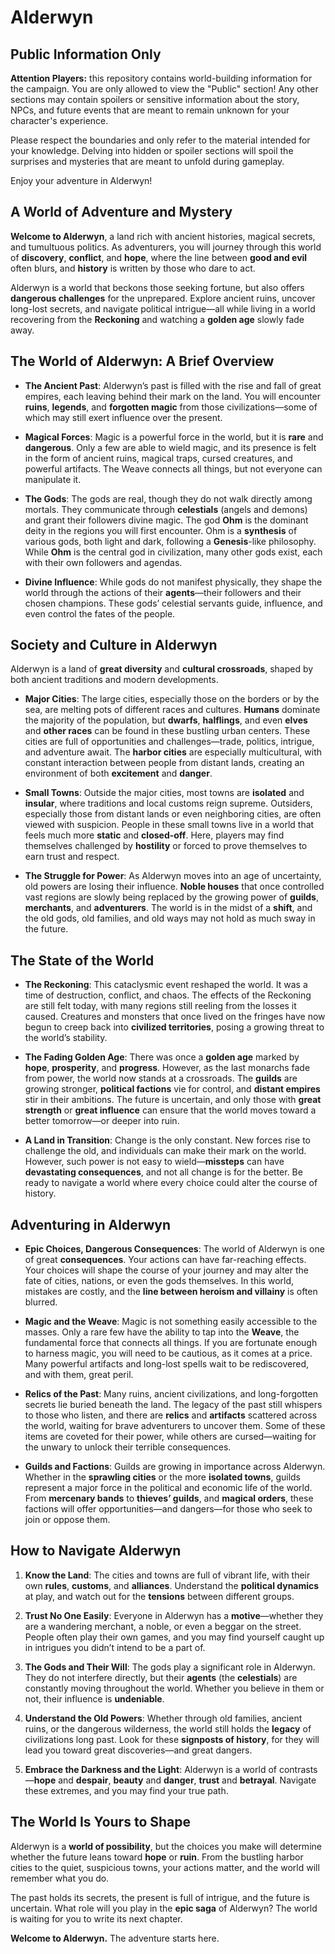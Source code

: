 # Alderwyn

## Public Information Only

**Attention Players:** this repository contains world-building information for the campaign. You are only allowed to view the "Public" section! Any other sections may contain spoilers or sensitive information about the story, NPCs, and future events that are meant to remain unknown for your character's experience.

Please respect the boundaries and only refer to the material intended for your knowledge. Delving into hidden or spoiler sections will spoil the surprises and mysteries that are meant to unfold during gameplay.

Enjoy your adventure in Alderwyn!

## A World of Adventure and Mystery

**Welcome to Alderwyn**, a land rich with ancient histories, magical secrets, and tumultuous politics. As adventurers, you will journey through this world of **discovery**, **conflict**, and **hope**, where the line between **good and evil** often blurs, and **history** is written by those who dare to act.

Alderwyn is a world that beckons those seeking fortune, but also offers **dangerous challenges** for the unprepared. Explore ancient ruins, uncover long-lost secrets, and navigate political intrigue—all while living in a world recovering from the **Reckoning** and watching a **golden age** slowly fade away.

## The World of Alderwyn: A Brief Overview

- **The Ancient Past**: Alderwyn’s past is filled with the rise and fall of great empires, each leaving behind their mark on the land. You will encounter **ruins**, **legends**, and **forgotten magic** from those civilizations—some of which may still exert influence over the present.
  
- **Magical Forces**: Magic is a powerful force in the world, but it is **rare** and **dangerous**. Only a few are able to wield magic, and its presence is felt in the form of ancient ruins, magical traps, cursed creatures, and powerful artifacts. The Weave connects all things, but not everyone can manipulate it.
  
- **The Gods**: The gods are real, though they do not walk directly among mortals. They communicate through **celestials** (angels and demons) and grant their followers divine magic. The god **Ohm** is the dominant deity in the regions you will first encounter. Ohm is a **synthesis** of various gods, both light and dark, following a **Genesis**-like philosophy. While **Ohm** is the central god in civilization, many other gods exist, each with their own followers and agendas.

- **Divine Influence**: While gods do not manifest physically, they shape the world through the actions of their **agents**—their followers and their chosen champions. These gods’ celestial servants guide, influence, and even control the fates of the people.

## Society and Culture in Alderwyn

Alderwyn is a land of **great diversity** and **cultural crossroads**, shaped by both ancient traditions and modern developments.

- **Major Cities**: The large cities, especially those on the borders or by the sea, are melting pots of different races and cultures. **Humans** dominate the majority of the population, but **dwarfs**, **halflings**, and even **elves** and **other races** can be found in these bustling urban centers. These cities are full of opportunities and challenges—trade, politics, intrigue, and adventure await. The **harbor cities** are especially multicultural, with constant interaction between people from distant lands, creating an environment of both **excitement** and **danger**.

- **Small Towns**: Outside the major cities, most towns are **isolated** and **insular**, where traditions and local customs reign supreme. Outsiders, especially those from distant lands or even neighboring cities, are often viewed with suspicion. People in these small towns live in a world that feels much more **static** and **closed-off**. Here, players may find themselves challenged by **hostility** or forced to prove themselves to earn trust and respect.

- **The Struggle for Power**: As Alderwyn moves into an age of uncertainty, old powers are losing their influence. **Noble houses** that once controlled vast regions are slowly being replaced by the growing power of **guilds**, **merchants**, and **adventurers**. The world is in the midst of a **shift**, and the old gods, old families, and old ways may not hold as much sway in the future.

## The State of the World

- **The Reckoning**: This cataclysmic event reshaped the world. It was a time of destruction, conflict, and chaos. The effects of the Reckoning are still felt today, with many regions still reeling from the losses it caused. Creatures and monsters that once lived on the fringes have now begun to creep back into **civilized territories**, posing a growing threat to the world’s stability.
  
- **The Fading Golden Age**: There was once a **golden age** marked by **hope**, **prosperity**, and **progress**. However, as the last monarchs fade from power, the world now stands at a crossroads. The **guilds** are growing stronger, **political factions** vie for control, and **distant empires** stir in their ambitions. The future is uncertain, and only those with **great strength** or **great influence** can ensure that the world moves toward a better tomorrow—or deeper into ruin.

- **A Land in Transition**: Change is the only constant. New forces rise to challenge the old, and individuals can make their mark on the world. However, such power is not easy to wield—**missteps** can have **devastating consequences**, and not all change is for the better. Be ready to navigate a world where every choice could alter the course of history.

## Adventuring in Alderwyn

- **Epic Choices, Dangerous Consequences**: The world of Alderwyn is one of great **consequences**. Your actions can have far-reaching effects. Your choices will shape the course of your journey and may alter the fate of cities, nations, or even the gods themselves. In this world, mistakes are costly, and the **line between heroism and villainy** is often blurred.

- **Magic and the Weave**: Magic is not something easily accessible to the masses. Only a rare few have the ability to tap into the **Weave**, the fundamental force that connects all things. If you are fortunate enough to harness magic, you will need to be cautious, as it comes at a price. Many powerful artifacts and long-lost spells wait to be rediscovered, and with them, great peril.

- **Relics of the Past**: Many ruins, ancient civilizations, and long-forgotten secrets lie buried beneath the land. The legacy of the past still whispers to those who listen, and there are **relics** and **artifacts** scattered across the world, waiting for brave adventurers to uncover them. Some of these items are coveted for their power, while others are cursed—waiting for the unwary to unlock their terrible consequences.

- **Guilds and Factions**: Guilds are growing in importance across Alderwyn. Whether in the **sprawling cities** or the more **isolated towns**, guilds represent a major force in the political and economic life of the world. From **mercenary bands** to **thieves’ guilds**, and **magical orders**, these factions will offer opportunities—and dangers—for those who seek to join or oppose them.

## How to Navigate Alderwyn

1. **Know the Land**: The cities and towns are full of vibrant life, with their own **rules**, **customs**, and **alliances**. Understand the **political dynamics** at play, and watch out for the **tensions** between different groups.

2. **Trust No One Easily**: Everyone in Alderwyn has a **motive**—whether they are a wandering merchant, a noble, or even a beggar on the street. People often play their own games, and you may find yourself caught up in intrigues you didn’t intend to be a part of.

3. **The Gods and Their Will**: The gods play a significant role in Alderwyn. They do not interfere directly, but their **agents** (the **celestials**) are constantly moving throughout the world. Whether you believe in them or not, their influence is **undeniable**. 

4. **Understand the Old Powers**: Whether through old families, ancient ruins, or the dangerous wilderness, the world still holds the **legacy** of civilizations long past. Look for these **signposts of history**, for they will lead you toward great discoveries—and great dangers.

5. **Embrace the Darkness and the Light**: Alderwyn is a world of contrasts—**hope** and **despair**, **beauty** and **danger**, **trust** and **betrayal**. Navigate these extremes, and you may find your true path.

## The World Is Yours to Shape

Alderwyn is a **world of possibility**, but the choices you make will determine whether the future leans toward **hope** or **ruin**. From the bustling harbor cities to the quiet, suspicious towns, your actions matter, and the world will remember what you do.

The past holds its secrets, the present is full of intrigue, and the future is uncertain. What role will you play in the **epic saga** of Alderwyn? The world is waiting for you to write its next chapter.

**Welcome to Alderwyn.** The adventure starts here.
